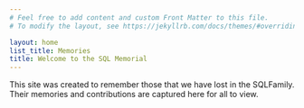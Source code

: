 ```yaml
---
# Feel free to add content and custom Front Matter to this file.
# To modify the layout, see https://jekyllrb.com/docs/themes/#overriding-theme-defaults

layout: home
list_title: Memories
title: Welcome to the SQL Memorial
---
```


This site was created to remember those that we have lost in the SQLFamily. Their memories and contributions are captured here for all to view.
